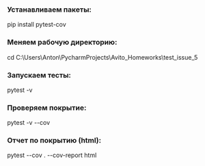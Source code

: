### Устанавливаем пакеты:  
pip install pytest-cov  
### Меняем рабочую директорию:  
cd C:\Users\Anton\PycharmProjects\Avito_Homeworks\test_issue_5  
### Запускаем тесты:  
pytest -v  
### Проверяем покрытие:  
pytest -v --cov
### Отчет по покрытию (html):  
pytest --cov . --cov-report html
